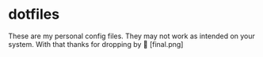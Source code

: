 # dotfiles
These are my personal config files. They may not work as intended on your system. With that thanks for dropping by 👋
[final.png]
